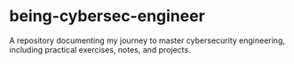 # being-cybersec-engineer
A repository documenting my journey to master cybersecurity engineering, including practical exercises, notes, and projects.
